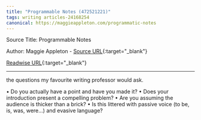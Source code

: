 ```yaml
---
title: "Programmable Notes (472521221)"
tags: writing articles-24168254
canonical: https://maggieappleton.com/programmatic-notes
---
```


Source Title: Programmable Notes

Author: Maggie Appleton - [Source URL](https://maggieappleton.com/programmatic-notes){:target="_blank"}

[Readwise URL](https://readwise.io/open/472521221){:target="_blank"}

---

the questions my favourite writing professor would ask.

•   Do you actually have a point and have you made it?
•   Does your introduction present a compelling problem?
•   Are you assuming the audience is thicker than a brick?
•   Is this littered with passive voice (to be, is, was, were...) and evasive language?
